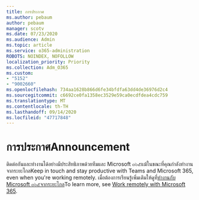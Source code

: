 ```yaml
---
title: การประกาศ
ms.author: pebaum
author: pebaum
manager: scotv
ms.date: 07/23/2020
ms.audience: Admin
ms.topic: article
ms.service: o365-administration
ROBOTS: NOINDEX, NOFOLLOW
localization_priority: Priority
ms.collection: Adm_O365
ms.custom:
- "5152"
- "9002660"
ms.openlocfilehash: 734aa1628b866d6fe34bfdfa63dd4de36976d2c4
ms.sourcegitcommit: c6692ce0fa1358ec3529e59ca0ecdfdea4cdc759
ms.translationtype: MT
ms.contentlocale: th-TH
ms.lasthandoff: 09/14/2020
ms.locfileid: "47717848"
---
```

# <a name="announcement"></a><span data-ttu-id="84687-102">การประกาศ</span><span class="sxs-lookup"><span data-stu-id="84687-102">Announcement</span></span>

<span data-ttu-id="84687-103">ติดต่อกันและทำงานได้อย่างมีประสิทธิภาพด้วยทีมและ Microsoft ๓๖๕แม้ในขณะที่คุณกำลังทำงานจากระยะไกล</span><span class="sxs-lookup"><span data-stu-id="84687-103">Keep in touch and stay productive with Teams and Microsoft 365, even when you're working remotely.</span></span> <span data-ttu-id="84687-104">เมื่อต้องการเรียนรู้เพิ่มเติมให้ดูที่[ทำงานกับ Microsoft ๓๖๕จากระยะไกล](https://aka.ms/remote-work)</span><span class="sxs-lookup"><span data-stu-id="84687-104">To learn more, see [Work remotely with Microsoft 365](https://aka.ms/remote-work).</span></span>